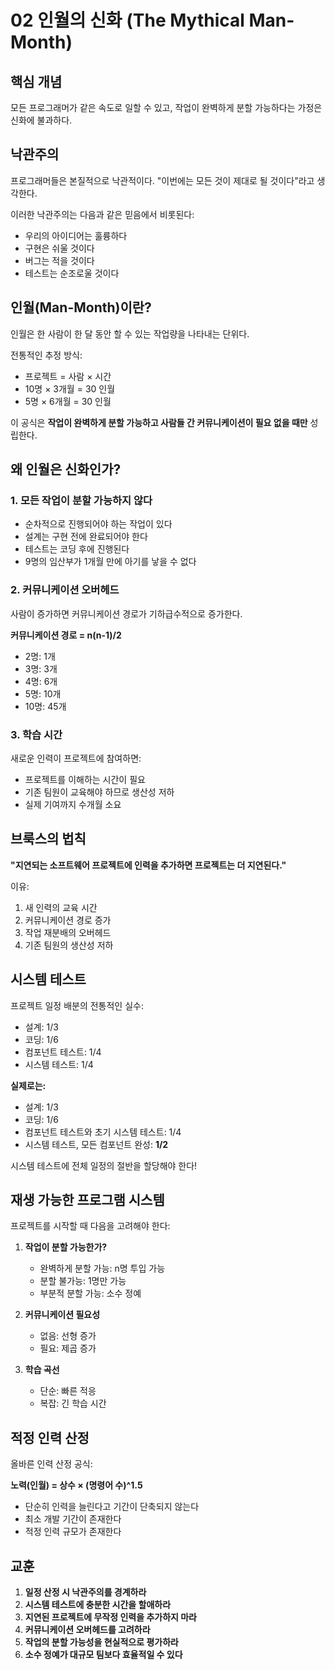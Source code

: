 # 02 인월의 신화 (The Mythical Man-Month)

## 핵심 개념

모든 프로그래머가 같은 속도로 일할 수 있고, 작업이 완벽하게 분할 가능하다는 가정은 신화에 불과하다.

## 낙관주의

프로그래머들은 본질적으로 낙관적이다. "이번에는 모든 것이 제대로 될 것이다"라고 생각한다.

이러한 낙관주의는 다음과 같은 믿음에서 비롯된다:

- 우리의 아이디어는 훌륭하다
- 구현은 쉬울 것이다
- 버그는 적을 것이다
- 테스트는 순조로울 것이다

## 인월(Man-Month)이란?

인월은 한 사람이 한 달 동안 할 수 있는 작업량을 나타내는 단위다.

전통적인 추정 방식:

- 프로젝트 = 사람 × 시간
- 10명 × 3개월 = 30 인월
- 5명 × 6개월 = 30 인월

이 공식은 **작업이 완벽하게 분할 가능하고 사람들 간 커뮤니케이션이 필요 없을 때만** 성립한다.

## 왜 인월은 신화인가?

### 1. 모든 작업이 분할 가능하지 않다

- 순차적으로 진행되어야 하는 작업이 있다
- 설계는 구현 전에 완료되어야 한다
- 테스트는 코딩 후에 진행된다
- 9명의 임산부가 1개월 만에 아기를 낳을 수 없다

### 2. 커뮤니케이션 오버헤드

사람이 증가하면 커뮤니케이션 경로가 기하급수적으로 증가한다.

**커뮤니케이션 경로 = n(n-1)/2**

- 2명: 1개
- 3명: 3개
- 4명: 6개
- 5명: 10개
- 10명: 45개

### 3. 학습 시간

새로운 인력이 프로젝트에 참여하면:

- 프로젝트를 이해하는 시간이 필요
- 기존 팀원이 교육해야 하므로 생산성 저하
- 실제 기여까지 수개월 소요

## 브룩스의 법칙

**"지연되는 소프트웨어 프로젝트에 인력을 추가하면 프로젝트는 더 지연된다."**

이유:

1. 새 인력의 교육 시간
2. 커뮤니케이션 경로 증가
3. 작업 재분배의 오버헤드
4. 기존 팀원의 생산성 저하

## 시스템 테스트

프로젝트 일정 배분의 전통적인 실수:

- 설계: 1/3
- 코딩: 1/6
- 컴포넌트 테스트: 1/4
- 시스템 테스트: 1/4

**실제로는:**

- 설계: 1/3
- 코딩: 1/6
- 컴포넌트 테스트와 초기 시스템 테스트: 1/4
- 시스템 테스트, 모든 컴포넌트 완성: **1/2**

시스템 테스트에 전체 일정의 절반을 할당해야 한다!

## 재생 가능한 프로그램 시스템

프로젝트를 시작할 때 다음을 고려해야 한다:

1. **작업이 분할 가능한가?**

   - 완벽하게 분할 가능: n명 투입 가능
   - 분할 불가능: 1명만 가능
   - 부분적 분할 가능: 소수 정예

2. **커뮤니케이션 필요성**

   - 없음: 선형 증가
   - 필요: 제곱 증가

3. **학습 곡선**
   - 단순: 빠른 적응
   - 복잡: 긴 학습 시간

## 적정 인력 산정

올바른 인력 산정 공식:

**노력(인월) = 상수 × (명령어 수)^1.5**

- 단순히 인력을 늘린다고 기간이 단축되지 않는다
- 최소 개발 기간이 존재한다
- 적정 인력 규모가 존재한다

## 교훈

1. **일정 산정 시 낙관주의를 경계하라**
2. **시스템 테스트에 충분한 시간을 할애하라**
3. **지연된 프로젝트에 무작정 인력을 추가하지 마라**
4. **커뮤니케이션 오버헤드를 고려하라**
5. **작업의 분할 가능성을 현실적으로 평가하라**
6. **소수 정예가 대규모 팀보다 효율적일 수 있다**
